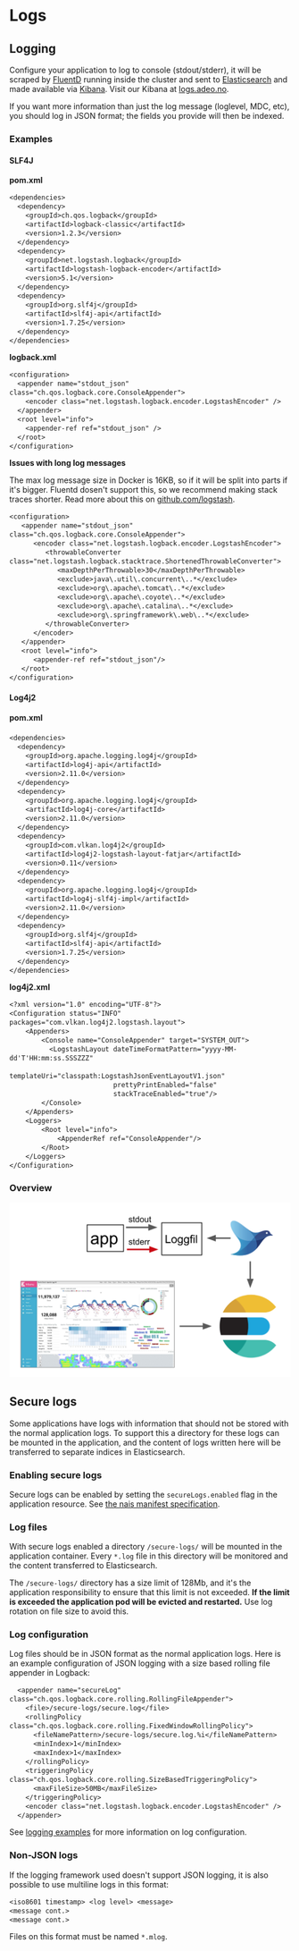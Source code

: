 # Logs

## Logging

Configure your application to log to console \(stdout/stderr\), it will be scraped by [FluentD](https://www.fluentd.org/) running inside the cluster and sent to [Elasticsearch](https://www.elastic.co/products/elasticsearch) and made available via [Kibana](https://www.elastic.co/products/kibana). Visit our Kibana at [logs.adeo.no](https://logs.adeo.no/).

If you want more information than just the log message \(loglevel, MDC, etc\), you should log in JSON format; the fields you provide will then be indexed.

### Examples

#### SLF4J

**pom.xml**

```markup
<dependencies>
  <dependency>
    <groupId>ch.qos.logback</groupId>
    <artifactId>logback-classic</artifactId>
    <version>1.2.3</version>
  </dependency>
  <dependency>
    <groupId>net.logstash.logback</groupId>
    <artifactId>logstash-logback-encoder</artifactId>
    <version>5.1</version>
  </dependency>
  <dependency>
    <groupId>org.slf4j</groupId>
    <artifactId>slf4j-api</artifactId>
    <version>1.7.25</version>
  </dependency>
</dependencies>
```

**logback.xml**

```markup
<configuration>
  <appender name="stdout_json" class="ch.qos.logback.core.ConsoleAppender">
    <encoder class="net.logstash.logback.encoder.LogstashEncoder" />
  </appender>
  <root level="info">
    <appender-ref ref="stdout_json" />
  </root>
</configuration>
```

**Issues with long log messages**

The max log message size in Docker is 16KB, so if it will be split into parts if it's bigger. Fluentd dosen't support this, so we recommend making stack traces shorter. Read more about this on [github.com/logstash](https://github.com/logstash/logstash-logback-encoder#customizing-stack-traces).

```markup
<configuration>
   <appender name="stdout_json" class="ch.qos.logback.core.ConsoleAppender">
      <encoder class="net.logstash.logback.encoder.LogstashEncoder">
         <throwableConverter class="net.logstash.logback.stacktrace.ShortenedThrowableConverter">
            <maxDepthPerThrowable>30</maxDepthPerThrowable>
            <exclude>java\.util\.concurrent\..*</exclude>
            <exclude>org\.apache\.tomcat\..*</exclude>
            <exclude>org\.apache\.coyote\..*</exclude>
            <exclude>org\.apache\.catalina\..*</exclude>
            <exclude>org\.springframework\.web\..*</exclude>
         </throwableConverter>
      </encoder>
   </appender>
   <root level="info">
      <appender-ref ref="stdout_json"/>
   </root>
</configuration>
```

#### Log4j2

#### pom.xml

```markup
<dependencies>
  <dependency>
    <groupId>org.apache.logging.log4j</groupId>
    <artifactId>log4j-api</artifactId>
    <version>2.11.0</version>
  </dependency>
  <dependency>
    <groupId>org.apache.logging.log4j</groupId>
    <artifactId>log4j-core</artifactId>
    <version>2.11.0</version>
  </dependency>
  <dependency>
    <groupId>com.vlkan.log4j2</groupId>
    <artifactId>log4j2-logstash-layout-fatjar</artifactId>
    <version>0.11</version>
  </dependency>
  <dependency>
    <groupId>org.apache.logging.log4j</groupId>
    <artifactId>log4j-slf4j-impl</artifactId>
    <version>2.11.0</version>
  </dependency>
  <dependency>
    <groupId>org.slf4j</groupId>
    <artifactId>slf4j-api</artifactId>
    <version>1.7.25</version>
  </dependency>
</dependencies>
```

**log4j2.xml**

```markup
<?xml version="1.0" encoding="UTF-8"?>
<Configuration status="INFO" packages="com.vlkan.log4j2.logstash.layout">
    <Appenders>
        <Console name="ConsoleAppender" target="SYSTEM_OUT">
          <LogstashLayout dateTimeFormatPattern="yyyy-MM-dd'T'HH:mm:ss.SSSZZZ"
                          templateUri="classpath:LogstashJsonEventLayoutV1.json"
                          prettyPrintEnabled="false"
                          stackTraceEnabled="true"/>
        </Console>
    </Appenders>
    <Loggers>
        <Root level="info">
            <AppenderRef ref="ConsoleAppender"/>
        </Root>
    </Loggers>
</Configuration>
```

### Overview

![Overview of log flow](../.gitbook/assets/logging_overview.png)

## Secure logs

Some applications have logs with information that should not be stored with the normal application logs. To support this a directory for these logs can be mounted in the application, and the content of logs written here will be transferred to separate indices in Elasticsearch.

### Enabling secure logs

Secure logs can be enabled by setting the `secureLogs.enabled` flag in the application resource. See [the nais manifest specification](https://github.com/nais/doc/tree/0125de8eb7ee8aa3488fa243b8ba9ea53b98f455/content/deploy/nais-manifest.md).

### Log files

With secure logs enabled a directory `/secure-logs/` will be mounted in the application container. Every `*.log` file in this directory will be monitored and the content transferred to Elasticsearch.

The `/secure-logs/` directory has a size limit of 128Mb, and it's the application responsibility to ensure that this limit is not exceeded. **If the limit is exceeded the application pod will be evicted and restarted.** Use log rotation on file size to avoid this.

### Log configuration

Log files should be in JSON format as the normal application logs. Here is an example configuration of JSON logging with a size based rolling file appender in Logback:

```markup
  <appender name="secureLog" class="ch.qos.logback.core.rolling.RollingFileAppender">
    <file>/secure-logs/secure.log</file>
    <rollingPolicy class="ch.qos.logback.core.rolling.FixedWindowRollingPolicy">
      <fileNamePattern>/secure-logs/secure.log.%i</fileNamePattern>
      <minIndex>1</minIndex>
      <maxIndex>1</maxIndex>
    </rollingPolicy>
    <triggeringPolicy class="ch.qos.logback.core.rolling.SizeBasedTriggeringPolicy">
      <maxFileSize>50MB</maxFileSize>
    </triggeringPolicy>
    <encoder class="net.logstash.logback.encoder.LogstashEncoder" />
  </appender>
```

See [logging examples](https://github.com/nais/doc/tree/0125de8eb7ee8aa3488fa243b8ba9ea53b98f455/observability/examples.md) for more information on log configuration.

### Non-JSON logs

If the logging framework used doesn't support JSON logging, it is also possible to use multiline logs in this format:

```text
<iso8601 timestamp> <log level> <message>
<message cont.>
<message cont.>
```

Files on this format must be named `*.mlog`.

